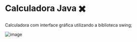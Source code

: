 #  Calculadora Java :heavy_multiplication_x:

Calculadora com interface gráfica utilizando a biblioteca swing;

![image](https://user-images.githubusercontent.com/23271567/186193776-7b9fac33-6033-4789-98e1-4ab9d702f473.png)
